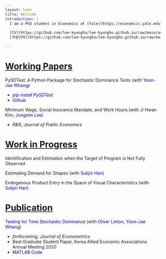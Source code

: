 ```yaml
---
layout: home
title: Welcome
introduction: |
  I am a PhD student in Economics at [Yale](https://economics.yale.edu)
  
  [CV](https://github.com/lee-kyungho/lee-kyungho.github.io/raw/main/assets/CV_kyungholee_Jan2023.pdf),
  [국문이력](https://github.com/lee-kyungho/lee-kyungho.github.io/raw/main/assets/CV_kor_KHLEE_Jan2023.pdf)
  
---
```

<style>
a:link {
  color: blue;
  background-color: transparent;
  text-decoration: none;
}
</style>

#  <ins>Working Papers</ins>

PySDTest: A Python Package for Stochastic Dominance Tests (with [Yoon-Jae Whang](https://sites.google.com/site/whangyjhomepage/))
  - <span style="color:blue"> *pip install PySDTest* </span>
  - [Github](https://github.com/lee-kyungho/pysdtest)

Minimum Wage, Social Insurance Mandate, and Work Hours (with Ji Hwan Kim, [Jungmin Lee](https://sites.google.com/view/jungminlee71/))
  - *R&R, Journal of Public Economics*

#  <ins>Work in Progress</ins>

Identification and Estimation when the Target of Program is Not Fully Observed

Estimating Demand for Shapes (with [Sukjin Han](https://sukjinhan.com/))

Endogenous Product Entry in the Space of Visual Characteristics (with [Sukjin Han](https://sukjinhan.com/))

# <ins> Publication </ins>

[Testing for Time Stochastic Dominance](https://doi.org/10.1016/j.jeconom.2022.03.012) (with [Oliver Linton](https://obl20.com/), [Yoon-Jae Whang](https://sites.google.com/site/whangyjhomepage/))
  - *forthcoming, Journal of Econometrics*
  - Best Graduate Student Paper, Korea Allied Economic Associations Annual Meeting 2020
  - [MATLAB Code](https://github.com/lee-kyungho/Testing-for-TSD)


